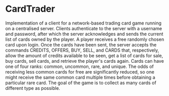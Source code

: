 # CardTrader
Implementation of a client for a network-based trading card game running on a centralised server.
Clients authenticate to the server with a username and password, after which the server acknowledges and sends the current list of cards owned by the player. A player receives a free randomly chosen card upon login.
Once the cards have been sent, the server accepts the commands CREDITS, OFFERS, BUY, SELL, and CARDS that, respectively, allow the amount of credits available to be seen, get a list of cards for sale, buy cards, sell cards, and retrieve the player's cards again.
Cards can have one of four ranks: common, uncommon, rare, and unique. The odds of receiving less common cards for free are significantly reduced, so one might receive the same common card multiple times before obtaining a particular rare card. The goal of the game is to collect as many cards of different type as possible.

